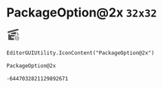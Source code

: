 # PackageOption@2x `32x32`
<img src="/img/PackageOption@2x.png" width=32 height=32>

``` CSharp
EditorGUIUtility.IconContent("PackageOption@2x")
```
```
PackageOption@2x
```
```
-6447032821129892671
```
